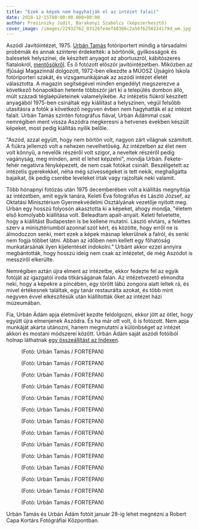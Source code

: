 ```yaml
---
title: "Ezek a képek nem hagyhatják el az intézet falait"
date: 2018-12-15T00:00:00.000+00:00
author: Presinszky Judit, Barakonyi Szabolcs (képszerkesztő)
cover_image: /images/22932762_03126fe4ef48386c2a56f6250224179d_wm.jpg
---
```


Aszódi Javítóintézet, 1975. [Urbán Tamás](https://index.hu/fortepan/2017/09/10/az_ember_aki_ott_volt/) fotóriportert mindig a társadalmi probémák és annak színterei érdekelték: a börtönök, gyilkosságok és balesetek helyszínei, de készített anyagot az abortuszról, kábítószeres fiatalokról, [mentősökről](https://index.hu/fortepan/2017/02/05/fotoriporter_a_mentoauto_anyosulesen_ver_es_szenzacio_helyett_mentos_mindennapok_urban_tamas_kepein/). És ő fotózott először javítóintézetben. Miközben az Ifjúsági Magazinnál dolgozott, 1972-ben elkezdte a MÚOSZ Újságíró Iskola fotóriporteri szakát, és vizsgamunkájának az aszódi intézet életét választotta. A magazin segítségével minden engedélyt megszerezve a következő hónapokban hetente többször járt ki a település dombon álló, múlt századi téglaépületeinek valamelyikébe. Az intézetis fiúkról készített anyagából 1975-ben csináltak egy kiállítást a helyszínen, végül felsőbb utasításra a fotók a következő negyven évben nem hagyhatták el az intézet falait. Urbán Tamás szintén fotográfus fiával, Urbán Ádámmal csak nemrégiben ment vissza Aszódra megkeresni a hetvenes években készült képeket, most pedig kiállítás nyílik belőle.

"Aszód, azzal együtt, hogy nem börtön volt, nagyon zárt világnak számított. A fiúkra jellemző volt a nehezen nevelhetőség. Az intézetben az élet nem volt könnyű, a nevelők részéről volt szigor, a neveltek részéről pedig vagányság, meg minden, amit el lehet képzelni", mondja Urbán. Fekete-fehér negatívra fényképezett, de nem csak fotókat csinált. Beszélgetett az intézetis gyerekekkel, néha még szívességeket is tett nekik, meghallgatta bajaikat, ők pedig cserébe leveleket írtak vagy rajzoltak neki valamit.

Több hónapnyi fotózás után 1975 decemberében volt a kiállítás megnyitója az intézetben, amit egyik tanára, Keleti Éva fotográfus és László József, az Oktatási Minisztérium Gyermekvédelmi Osztályának vezetője nyitott meg. Urbán egy hosszú folyosón akasztotta ki a képeket, ahogy mondja, "életem első komolyabb kiállítása volt. Beleadtam apait-anyait. Keleti felvetette, hogy a kiállítást Budapesten is be kellene mutatni. László elvtárs, a felettes szerv a minisztériumból azonnal szót kért, és közölte, hogy erről ne is álmodozzon senki, mert ezek a képek másnap lekerülnek a falról, és senki nem fogja többet látni. Abban az időben nem kellett egy főhatóság munkatársának ilyen kijelentését indokolni." Urbánt akkor ezzel annyira megbántották, hogy hosszú ideig nem csak az intézetet, de még Aszódot is messziről elkerülte.

Nemrégiben aztán újra elment az intézetbe, ekkor fedezte fel az egyik fotóját az igazgatói iroda titkárságának falán. Az intézetvezető elmondta neki, hogy a képekre a pincében, egy törött lábú zongora alatt leltek rá, és mivel értékesnek találtak, egy tanár restaurálta azokat, és több mint negyven évvel elkészítésük után kiállították őket az intézet házi múzeumában.

Fia, Urbán Ádám apja életművét kezdte feldolgozni, ekkor jött az ötlet, hogy együtt újra elmenjenek Aszódra. És ha már ott volt, ő is fotózott. Nem apja munkáját akarta utánozni, hanem megmutatni a különbséget az intézet akkori és mostani módszerei között. Urbán Ádám saját aszódi fotóiból holnap láthatnak [egy összeállítást az Indexen](https://index.hu/nagykep/2018/12/16/negyven_evvel_apja_utan_visszament_lefotozni_ugyanazt/).

<figure>
<img src="/images/22931868_a31431a8bb41aa8a59cbd1df41d69b22_wm.jpg" alt="" />
<figcaption>(Fotó: Urbán Tamás / FORTEPAN)</figcaption>
</figure>

<figure>
<img src="/images/22931862_24449a2b3b1a709d33ba53af9679649f_wm.jpg" alt="" />
<figcaption>(Fotó: Urbán Tamás / FORTEPAN)</figcaption>
</figure>

<figure>
<img src="/images/22931872_cb9647c19294dc5f22f50cd52ae14211_wm.jpg" alt="" />
<figcaption>(Fotó: Urbán Tamás / FORTEPAN)</figcaption>
</figure>

<figure>
<img src="/images/22931856_9fb5521f495a1f6a91373948e9e4fc3a_wm.jpg" alt="" />
<figcaption>(Fotó: Urbán Tamás / FORTEPAN)</figcaption>
</figure>

<figure>
<img src="/images/22931866_0d6d6150dce6ea7066e7c30bb9b24885_wm.jpg" alt="" />
<figcaption>(Fotó: Urbán Tamás / FORTEPAN)</figcaption>
</figure>

<figure>
<img src="/images/22931878_1c096bd21c2d8995040358b03935d9fb_wm.jpg" alt="" />
<figcaption>(Fotó: Urbán Tamás / FORTEPAN)</figcaption>
</figure>

<figure>
<img src="/images/22931876_4b9f85bcbe6c5eda009cc82e927894e5_wm.jpg" alt="" />
<figcaption>(Fotó: Urbán Tamás / FORTEPAN)</figcaption>
</figure>

<figure>
<img src="/images/22931870_c40ec791fbab1f1babd05e671b69976c_wm.jpg" alt="" />
<figcaption>(Fotó: Urbán Tamás / FORTEPAN)</figcaption>
</figure>

<figure>
<img src="/images/22931844_ba36266c2141c875666a0fb0925fdc16_wm.jpg" alt="" />
<figcaption>(Fotó: Urbán Tamás / FORTEPAN)</figcaption>
</figure>

<figure>
<img src="/images/22931860_7f4d8385cbd35d7cac3a8a6861211872_wm.jpg" alt="" />
<figcaption>(Fotó: Urbán Tamás / FORTEPAN)</figcaption>
</figure>

<figure>
<img src="/images/22931854_170f7958d945a208799554543ee39d4c_wm.jpg" alt="" />
<figcaption>(Fotó: Urbán Tamás / FORTEPAN)</figcaption>
</figure>

<figure>
<img src="/images/22931852_98d4c207ff153cb18bce7c1089d60c66_wm.jpg" alt="" />
<figcaption>(Fotó: Urbán Tamás / FORTEPAN)</figcaption>
</figure>

<figure>
<img src="/images/22931848_123941efae379a94540fabc721a6dae4_wm.jpg" alt="" />
<figcaption>(Fotó: Urbán Tamás / FORTEPAN)</figcaption>
</figure>

<figure>
<img src="/images/22931864_8677548fbcb9ae1dde405b529975ce19_wm.jpg" alt="" />
<figcaption>(Fotó: Urbán Tamás / FORTEPAN)</figcaption>
</figure>

Urbán Tamás és Urbán Ádám fotóit január 28-ig lehet megnézni a Robert Capa Kortárs Fotógráfiai Központban.

